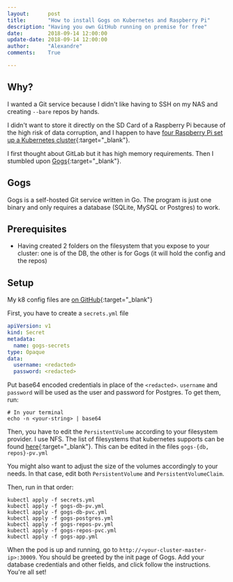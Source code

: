 ```yaml
---
layout:      post
title:       "How to install Gogs on Kubernetes and Raspberry Pi"
description: "Having you own GitHub running on premise for free"
date:        2018-09-14 12:00:00
update-date: 2018-09-14 12:00:00
author:      "Alexandre"
comments:    True

---
```


## Why?

I wanted a Git service because I didn't like having to SSH on my NAS and
creating `--bare` repos by hands.

I didn't want to store it directly on the SD Card of a Raspberry Pi because of the
high risk of data corruption, and I happen to have [four Raspberry Pi set up a Kubernetes cluster](https://blog.sicara.com/build-own-cloud-kubernetes-raspberry-pi-9e5a98741b49){:target="_blank"}.

I first thought about GitLab but it has high memory requirements. Then I stumbled upon
[Gogs](https://gogs.io){:target="_blank"}.

## Gogs

Gogs is a self-hosted Git service written in Go. The program is just one binary
and only requires a database (SQLite, MySQL or Postgres) to work.

## Prerequisites

- Having created 2 folders on the filesystem that you expose to your cluster: one is of
the DB, the other is for Gogs (it will hold the config and the repos)

## Setup

My k8 config files are [on GitHub](https://github.com/achntrl/k8-deployments/tree/master/gogs){:target="_blank"}

First, you have to create a `secrets.yml` file

```yaml
apiVersion: v1
kind: Secret
metadata:
  name: gogs-secrets
type: Opaque
data:
  username: <redacted>
  password: <redacted>
```

Put base64 encoded credentials in place of the `<redacted>`. `username`
and `password` will be used as the user and password for Postgres. To get them, run:

```console
# In your terminal
echo -n <your-string> | base64
```

Then, you have to edit the `PersistentVolume` according to your filesystem provider.
I use NFS. The list of filesystems that kubernetes supports can be found [here](https://kubernetes.io/docs/concepts/storage/persistent-volumes/#types-of-persistent-volumes){:target="_blank"}. This can be edited in the files `gogs-{db, repos}-pv.yml`

You might also want to adjust the size of the volumes accordingly to your needs. In that case,
edit both `PersistentVolume` and `PersistentVolumeClaim`.

Then, run in that order:

```console
kubectl apply -f secrets.yml
kubectl apply -f gogs-db-pv.yml
kubectl apply -f gogs-db-pvc.yml
kubectl apply -f gogs-postgres.yml
kubectl apply -f gogs-repos-pv.yml
kubectl apply -f gogs-repos-pvc.yml
kubectl apply -f gogs-app.yml
```

When the pod is up and running, go to `http://<your-cluster-master-ip>:30009`. You should be greeted
by the init page of Gogs. Add your database credentials and other fields, and click follow the
instructions. You're all set!
